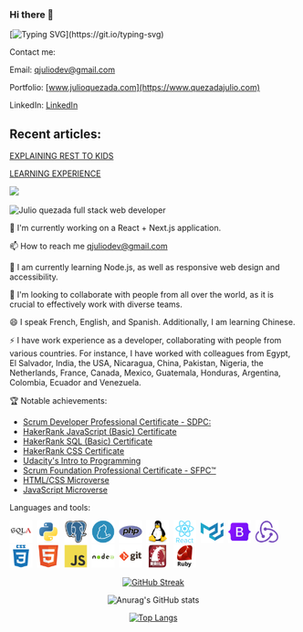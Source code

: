 ### Hi there 👋

[![Typing SVG](https://readme-typing-svg.demolab.com?font=Fira+Code&weight=600&pause=1000&color=F7569D&width=435&lines=I+learn+something+new+every+day.)](https://git.io/typing-svg)

Contact me:

Email: qjuliodev@gmail.com

Portfolio: [www.julioquezada.com](https://www.quezadajulio.com)

LinkedIn: [LinkedIn](https://www.linkedin.com/in/quezadajulio/)

## Recent articles:
[EXPLAINING REST TO KIDS](https://medium.com/@julio.quezada/explaining-rest-to-kids-the-toy-box-analogy-c5bea90ae436)

[LEARNING EXPERIENCE](https://medium.com/@julio.quezada/maximize-your-microverse-experience-3c7df470b4e0)


![](https://komarev.com/ghpvc/?username=Alejandroq12&color=green&style=flat-square)

![Julio quezada full stack web developer](https://user-images.githubusercontent.com/95459740/229638384-485cb9c3-fa19-4001-8006-b8944ae40783.png)

<!--
**Alejandroq12/Alejandroq12** is a ✨ _special_ ✨ repository because its `README.md` (this file) appears on your GitHub profile.

Here are some ideas to get you started:
- 📫 How to reach me: ...
-->
🔭 I'm currently working on a React + Next.js application. 

📫 How to reach me qjuliodev@gmail.com

🌱 I am currently learning Node.js, as well as responsive web design and accessibility.

👯 I'm looking to collaborate with people from all over the world, as it is crucial to effectively work with diverse teams.

😄 I speak French, English, and Spanish. Additionally, I am learning Chinese.

⚡ I have work experience as a developer, collaborating with people from various countries. For instance, I have worked with colleagues from Egypt, El Salvador, India, the USA, Nicaragua, China, Pakistan, Nigeria, the Netherlands, France, Canada, Mexico, Guatemala, Honduras, Argentina, Colombia, Ecuador and Venezuela.

🏆 Notable achievements:
- [Scrum Developer Professional Certificate - SDPC:](https://www.credly.com/badges/0c47a122-6637-4153-9713-4052063a87bc)
- [HakerRank JavaScript (Basic) Certificate](https://www.hackerrank.com/certificates/b011be88e51e)
- [HakerRank SQL (Basic) Certificate](https://www.hackerrank.com/certificates/1ae59c46437a)
- [HakerRank CSS Certificate](https://www.hackerrank.com/certificates/a750cd1e6aad)
- [Udacity's Intro to Programming ](https://graduation.udacity.com/confirm/A5L4CGUC)
- [Scrum Foundation Professional Certificate - SFPC™](https://www.credly.com/badges/ed048218-ba86-48ef-98d0-1bc815365254/public_url)
- [HTML/CSS Microverse](https://www.credential.net/7a620e80-368e-4fdb-847b-fc6cdf5b8618#gs.uh8gwb)
- [JavaScript Microverse](https://www.credential.net/2561e0ad-3f04-43d0-806a-0e54ffba7c15#gs.zd7vzx)



Languages and tools:
<div> 
  <img src="https://github.com/devicons/devicon/blob/master/icons/sqlalchemy/sqlalchemy-original.svg" title="SQLAlchemy" alt="SQLAlchemy" width="40" height="40"/>&nbsp;
  <img src="https://github.com/devicons/devicon/blob/master/icons/python/python-original.svg" title="Python" alt="Python" width="40" height="40"/>&nbsp;
  <img src="https://github.com/devicons/devicon/blob/master/icons/postgresql/postgresql-original.svg" title="Postgresql" alt="Postgresql" width="40" height="40"/>&nbsp;
  <img src="https://github.com/devicons/devicon/blob/master/icons/yarn/yarn-original.svg" title="Yarn" alt="Yarn" width="40" height="40"/>&nbsp;
  <img src="https://github.com/devicons/devicon/blob/master/icons/php/php-original.svg" title="PHP" alt="PHP" width="40" height="40"/>&nbsp;
  <img src="https://github.com/devicons/devicon/blob/master/icons/linux/linux-original.svg" title="Linux" alt="React" width="40" height="40"/>&nbsp;
  <img src="https://github.com/devicons/devicon/blob/master/icons/react/react-original-wordmark.svg" title="React" alt="React" width="40" height="40"/>&nbsp;
  <img src="https://github.com/devicons/devicon/blob/master/icons/materialui/materialui-original.svg" title="Material UI" alt="Material UI" width="40" height="40"/>&nbsp;
  <img src="https://github.com/devicons/devicon/blob/master/icons/bootstrap/bootstrap-original.svg" title="Bootstrap" alt="Material UI" width="40" height="40"/>&nbsp;
  <img src="https://github.com/devicons/devicon/blob/master/icons/redux/redux-original.svg" title="Redux" alt="Redux " width="40" height="40"/>&nbsp;
  <img src="https://github.com/devicons/devicon/blob/master/icons/css3/css3-plain-wordmark.svg"  title="CSS3" alt="CSS" width="40" height="40"/>&nbsp;
  <img src="https://github.com/devicons/devicon/blob/master/icons/html5/html5-original.svg" title="HTML5" alt="HTML" width="40" height="40"/>&nbsp;
  <img src="https://github.com/devicons/devicon/blob/master/icons/javascript/javascript-original.svg" title="JavaScript" alt="JavaScript" width="40" height="40"/>&nbsp;
  <img src="https://github.com/devicons/devicon/blob/master/icons/nodejs/nodejs-original-wordmark.svg" title="NodeJS" alt="NodeJS" width="40" height="40"/>&nbsp;
  <img src="https://github.com/devicons/devicon/blob/master/icons/git/git-original-wordmark.svg" title="Git" **alt="Git" width="40" height="40"/>&nbsp;
  <img src="https://github.com/devicons/devicon/blob/master/icons/rails/rails-original-wordmark.svg" title="Rails" **alt="Rails" width="40" height="40"/>&nbsp;
  <img src="https://github.com/devicons/devicon/blob/master/icons/ruby/ruby-original-wordmark.svg" title="Ruby" **alt="Ruby" width="40" height="40"/>&nbsp;
</div>

<p align="center">
  <a href="https://git.io/streak-stats">
    <img src="https://streak-stats.demolab.com?user=Alejandroq12&theme=highcontrast" alt="GitHub Streak" />
  </a>
</p>

<p align="center">
  <img src="https://github-readme-stats-git-masterrstaa-rickstaa.vercel.app/api?username=Alejandroq12&count_private=true&theme=radical" alt="Anurag's GitHub stats" />
</p>

<p align="center">
  <a href="https://github.com/anuraghazra/github-readme-stats">
    <img src="https://github-readme-stats.vercel.app/api/top-langs/?username=Alejandroq12&layout=donut-vertical" alt="Top Langs" />
  </a>
</p>


